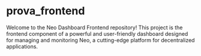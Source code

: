 # prova_frontend
Welcome to the Neo Dashboard Frontend repository! This project is the frontend component of a powerful and user-friendly dashboard designed for managing and monitoring Neo, a cutting-edge platform for decentralized applications.
